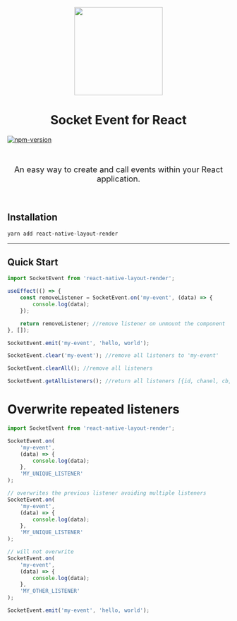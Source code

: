 <p align="center">
  <img src="https://user-images.githubusercontent.com/22475804/142086991-13c347cc-022b-4a6e-8d16-03d1ab210467.png" height="200px" />
  <h1 align="center">Socket Event for React</h1>
</p>

[![npm-version](https://img.shields.io/npm/v/react-native-layout-render?color=brightgreen&label=npm%20package)](https://www.npmjs.com/package/react-native-layout-render)

<br />

<p style="font-size: 18px" align="center">
An easy way to create and call events within your React application.
</p>

<br />

## Installation

```bash
yarn add react-native-layout-render
```

---

## Quick Start

```js
import SocketEvent from 'react-native-layout-render';

useEffect(() => {
    const removeListener = SocketEvent.on('my-event', (data) => {
        console.log(data);
    });

    return removeListener; //remove listener on unmount the component
}, []);

SocketEvent.emit('my-event', 'hello, world');
```

```js
SocketEvent.clear('my-event'); //remove all listeners to 'my-event'

SocketEvent.clearAll(); //remove all listeners

SocketEvent.getAllListeners(); //return all listeners [{id, chanel, cb, key}]
```

# Overwrite repeated listeners

```js
import SocketEvent from 'react-native-layout-render';

SocketEvent.on(
    'my-event',
    (data) => {
        console.log(data);
    },
    'MY_UNIQUE_LISTENER'
);

// overwrites the previous listener avoiding multiple listeners
SocketEvent.on(
    'my-event',
    (data) => {
        console.log(data);
    },
    'MY_UNIQUE_LISTENER'
);

// will not overwrite
SocketEvent.on(
    'my-event',
    (data) => {
        console.log(data);
    },
    'MY_OTHER_LISTENER'
);

SocketEvent.emit('my-event', 'hello, world');
```

